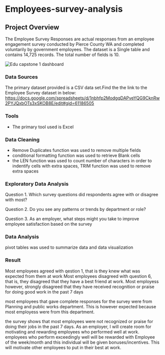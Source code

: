 # Employees-survey-analysis

## Project Overview
The Employee Survey Responses are actual responses from an employee engagement survey conducted
by Pierce County WA and completed voluntarily by government employees. The dataset is a Single table
and contains 14,725 records. The total number of fields is 10.


![Edu capstone 1 dashboard](https://github.com/EduBassey/Employees-survey-analysis/assets/170472577/dbff9d45-0a08-4009-9a75-db4d245cf954)


### Data Sources
The primary dataset provided is a CSV data set.Find the the link to the Employee Survey dataset in below:
https://docs.google.com/spreadsheets/d/1nbhfp2ModgqDAPveYQG9CknRw2PYJQxbOTs3xSKOB8E/edit#gid=61186505

### Tools
- The primary tool used is Excel

### Data Cleaning
- Remove Duplicates function was used to remove multiple fields
- conditional formatting function was used to retrieve Blank cells
- the LEN function was used to count number of characters in order to indentify cells with extra spaces, TRIM function was used to remove extra spaces


### Exploratory Data Analysis 
Question 1.
Which survey questions did respondents agree with or disagree with most?

Question 2.
Do you see any patterns or trends by department or role?

Question 3.
As an employer, what steps might you take to improve employee satisfaction based on the survey

### Data Analysis
pivot tables was used to summarize data and data visualization

### Result
Most employees agreed with qestion 1, that is they knew what was expected from them at work
 Most employees disagreed with question 6, that is, they disagreed that they have a best friend at work. Most employess however, strongly disagreed that they have received recognition or praise for doing good work in the past 7 days

 most employees that gave complete responses for the survey were from Planning and public works department. This is however expected because most employess were from this department.

 the survey shows that most employees were not recognized or praise for doing their jobs in the past 7 days. As an employer, I will create room for motivating and rewarding employees who performed well at work. employees who perform exceedingly well will be rewarded with Employee of the week/month and this individual will be given bonuses/incentives. This will motivate other employees to put in their best at work.

 
